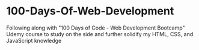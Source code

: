 # 100-Days-Of-Web-Development
Following along with "100 Days of Code - Web Development Bootcamp" Udemy course to study on the side and further solidify my HTML, CSS, and JavaScript knowledge 

